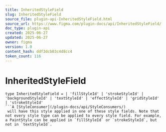 ```yaml
---
title: InheritedStyleField
slug: InheritedStyleField
source_file: plugin-api-InheritedStyleField.html
source_url: https://www.figma.com/plugin-docs/api/InheritedStyleField/
doc_type: plugin-api
created: 2025-06-27
updated: 2025-06-27
owner: figma
version: 1.0
content_hash: ddf3dcb03c4d8cc4
token_count: 116
---
```

# InheritedStyleField

```
type InheritedStyleField = | 'fillStyleId' | 'strokeStyleId' | 'backgroundStyleId' | 'textStyleId' | 'effectStyleId' | 'gridStyleId' | 'strokeStyleId'
```A [StyleConsumer](/plugin-docs/api/StyleConsumers/)
 will have this style applied in one of these style fields. Note that not every style type can be applied to every style field. For example, a PaintStyle can be applied in `fillStyleId` or `strokeStyleId`, but not in `textStyleId`.